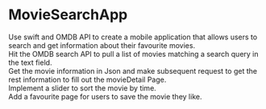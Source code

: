 # MovieSearchApp
Use swift and OMDB API to create a mobile application that allows users to search and get information about their favourite movies.<br/>
Hit the OMDB search API to pull a list of movies matching a search query in the text field.<br/>
Get the movie information in Json and make subsequent request to get the rest information to fill out the movieDetail Page.<br/>
Implement a slider to sort the movie by time.<br/>
Add a favourite page for users to save the movie they like.<br/>

